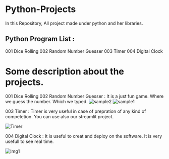 # Python-Projects
In this Repository, All project made under python and her libraries.

## Python Program List : 

001 Dice Rolling
002 Random Number Guesser
003 Timer
004 Digital Clock




# Some description about the projects.
001 Dice Rolling 
002 Random Number Guesser : It is a just fun game. Where we guess the number. Which we typed.
![sample2](https://github.com/shivji-sj/Python-Projects/assets/67848182/a0ce171b-007d-4ac8-a13d-cbea908e0617)
![sample1](https://github.com/shivji-sj/Python-Projects/assets/67848182/c5a799a5-07c8-417e-a1b3-59e4559a524d)

003 Timer : Timer is very useful in case of prepration of any kind of competetion. You can use also our streamlit project.

![Timer](https://github.com/shivji-sj/Python-Projects/assets/67848182/2a86f4e7-17a9-49d9-b7de-e5efe37b416f)

004 Digital Clock : It is useful to creat and deploy on the software. It is very usefull to see real time.

![img1](https://github.com/shivji-sj/Python-Projects/assets/67848182/c21ec8f4-d1ef-46f8-ae0f-f5ff3e9759f3)

